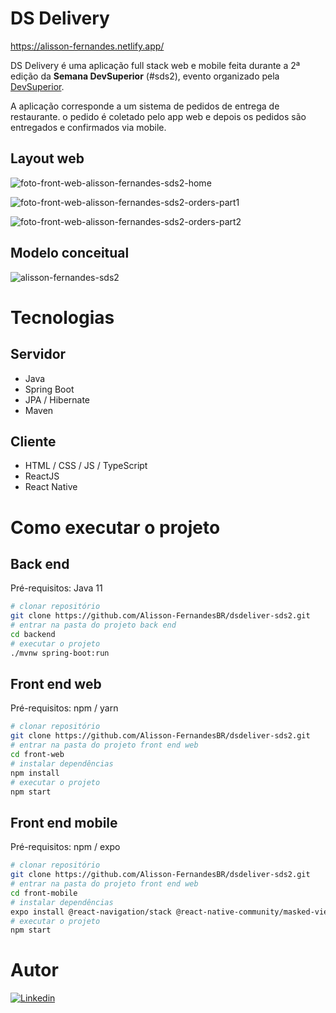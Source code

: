# DS Delivery 

<!-- # Sobre a aplicação -->

https://alisson-fernandes.netlify.app/

DS Delivery é uma aplicação full stack web e mobile feita durante a 2ª edição da **Semana DevSuperior** (#sds2), evento organizado pela [DevSuperior](https://devsuperior.com "Site da DevSuperior").

A aplicação corresponde a um sistema de pedidos de entrega de restaurante. o pedido é coletado pelo app web e depois os pedidos são entregados e confirmados via mobile.

## Layout web
![foto-front-web-alisson-fernandes-sds2-home](https://user-images.githubusercontent.com/65856244/166589371-074f8c01-15da-4eeb-8af6-f2201799dd37.png)

![foto-front-web-alisson-fernandes-sds2-orders-part1](https://user-images.githubusercontent.com/65856244/166590359-e297010e-76c6-41d3-981f-2bc0f903c8ca.png)

![foto-front-web-alisson-fernandes-sds2-orders-part2](https://user-images.githubusercontent.com/65856244/166590390-b4873718-1b41-49a2-a242-640736121151.png)

## Modelo conceitual
![alisson-fernandes-sds2](https://user-images.githubusercontent.com/65856244/166590540-659150b1-0b9b-4a08-9bf3-6bf2ff856361.png)

# Tecnologias

## Servidor
- Java
- Spring Boot
- JPA / Hibernate
- Maven
## Cliente
- HTML / CSS / JS / TypeScript
- ReactJS
- React Native

# Como executar o projeto

## Back end
Pré-requisitos: Java 11

```bash
# clonar repositório
git clone https://github.com/Alisson-FernandesBR/dsdeliver-sds2.git
# entrar na pasta do projeto back end
cd backend
# executar o projeto
./mvnw spring-boot:run
```

## Front end web
Pré-requisitos: npm / yarn

```bash
# clonar repositório
git clone https://github.com/Alisson-FernandesBR/dsdeliver-sds2.git
# entrar na pasta do projeto front end web
cd front-web
# instalar dependências
npm install
# executar o projeto
npm start
```

## Front end mobile
Pré-requisitos: npm / expo

```bash
# clonar repositório
git clone https://github.com/Alisson-FernandesBR/dsdeliver-sds2.git
# entrar na pasta do projeto front end web
cd front-mobile
# instalar dependências
expo install @react-navigation/stack @react-native-community/masked-view react-native-screens react-native-gesture-handler @react-navigation/native expo-app-loading @expo-google-fonts/open-sans expo-font
# executar o projeto
npm start
```

# Autor
<a href="https://www.linkedin.com/in/alisson-fernandes-de-alencar"><img src="https://img.shields.io/badge/-LinkedIn-0270AD?style=flat-square&logo=Linkedin&logoColor=white&link=https://www.linkedin.com/in/alisson-fernandes-de-alencar" alt="Linkedin"/></a>

